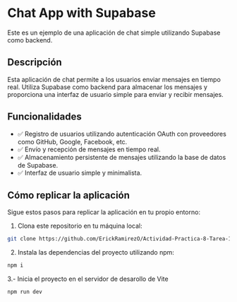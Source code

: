 # Chat App with Supabase

Este es un ejemplo de una aplicación de chat simple utilizando Supabase como backend.

## Descripción

Esta aplicación de chat permite a los usuarios enviar mensajes en tiempo real. Utiliza Supabase como backend para almacenar los mensajes y proporciona una interfaz de usuario simple para enviar y recibir mensajes.

## Funcionalidades

- ✅ Registro de usuarios utilizando autenticación OAuth con proveedores como GitHub, Google, Facebook, etc.
- ✅ Envío y recepción de mensajes en tiempo real.
- ✅ Almacenamiento persistente de mensajes utilizando la base de datos de Supabase.
- ✅ Interfaz de usuario simple y minimalista.

## Cómo replicar la aplicación

Sigue estos pasos para replicar la aplicación en tu propio entorno:

1. Clona este repositorio en tu máquina local:

```bash
git clone https://github.com/ErickRamirezO/Actividad-Practica-8-Tarea-1.git
```

2. Instala las dependencias del proyecto utilizando npm:

```bash
npm i
```

3.- Inicia el proyecto en el servidor de desarollo de Vite

```bash
npm run dev
```

